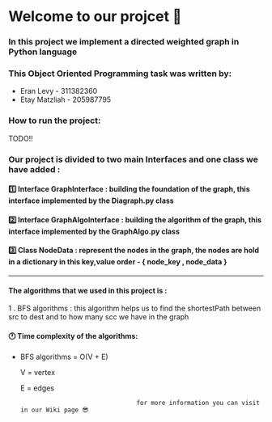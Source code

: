 # Welcome to our projcet 👋
### In this project we implement a directed weighted graph in Python language

### This Object Oriented Programming task was written by:

* Eran Levy - 311382360
* Etay Matzliah - 205987795

 ### How to run the project:
 
 TODO!! 

 ### Our project is divided to two main Interfaces and one class we have added :
 
 #### 1️⃣ Interface GraphInterface : building the foundation of the graph, this interface implemented by the Diagraph.py class

 #### 2️⃣ Interface GraphAlgoInterface : building the algorithm of the graph, this interface implemented by the GraphAlgo.py class
 
 #### 3️⃣ Class NodeData : represent the nodes in the graph, the nodes are hold in a dictionary in this key,value order - { node_key , node_data } 
 
 
-------------------------------------

#### The algorithms that we used in this project is : 

1 . BFS algorithms : this algorithm helps us to find the shortestPath between src to dest and to how many scc we have in the graph

 #### 🕐 Time complexity of the algorithms:
 
 - BFS algorithms = O(V + E)
 
   V = vertex
    
	 E = edges
    
    
    
                                       for more information you can visit in our Wiki page 😎 
